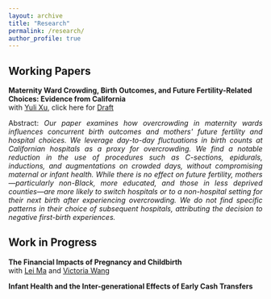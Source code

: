 ```yaml
---
layout: archive
title: "Research"
permalink: /research/
author_profile: true
---
```

## Working Papers
**Maternity Ward Crowding, Birth Outcomes, and Future Fertility-Related Choices: Evidence from California** \
with [Yuli Xu](https://sites.google.com/view/yulixu-econ), click here for [Draft](https://letian-yin.github.io/files/overcrowding_202411.pdf)
<p align="justify">
Abstract: <em>Our paper examines how overcrowding in maternity wards influences concurrent birth outcomes and mothers' future fertility and hospital choices. We leverage day-to-day fluctuations in birth counts at Californian hospitals as a proxy for overcrowding. We find a notable reduction in the use of procedures such as C-sections, epidurals, inductions, and augmentations on crowded days, without compromising maternal or infant health. While there is no effect on future fertility, mothers—particularly non-Black, more educated, and those in less deprived counties—are more likely to switch hospitals or to a non-hospital setting for their next birth after experiencing overcrowding. We do not find specific patterns in their choice of subsequent hospitals, attributing the decision to negative first-birth experiences.</em>
</p>

## Work in Progress

**The Financial Impacts of Pregnancy and Childbirth** \
with [Lei Ma](https://leima-econ.com/) and [Victoria Wang](https://sites.google.com/view/victoria-wang)

**Infant Health and the Inter-generational Effects of Early Cash Transfers**
